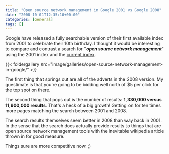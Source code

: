 ```yaml
---
title: "Open source network management in Google 2001 vs Google 2008"
date: "2008-10-01T12:35:10+00:00"
categories: [General]
tags: []
---
```


Google have released a fully searchable version of their first available index from 2001 to celebrate their 10th birthday. I thought it would be interesting to compare and contrast a search for "<strong><em>open source network management</em></strong>" using the 2001 index and the <a href="http://www.google.com/search?q=open+source+network+management&amp;ie=utf-8&amp;oe=utf-8&amp;aq=t&amp;rls=org.mozilla:en-GB:official&amp;client=firefox-a">current index</a>.

{{< foldergallery src="image/galleries/open-source-network-management-in-google/" >}}

The first thing that springs out are all of the adverts in the 2008 version. My guestimate is that you're going to be bidding well north of $5 per click for the top spot on there.

The second thing that pops out is the number of results: <strong>1,330,000 versus 11,900,000 results</strong>. That's a heck of a big growth! Getting on for ten times more pages matching the search between 2001 and 2008.

The search results themselves seem better in 2008 than way back in 2001. In the sense that the search does actually provide results to things that are open source network management tools with the inevitable wikipedia article thrown in for good measure.

Things sure are more competitive now. ;)
